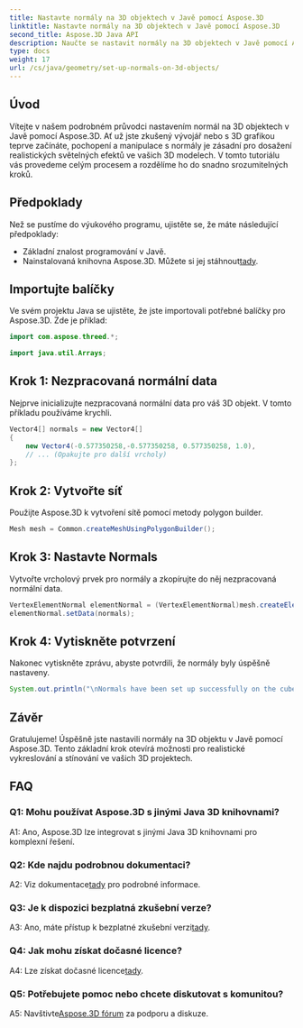 ```yaml
---
title: Nastavte normály na 3D objektech v Javě pomocí Aspose.3D
linktitle: Nastavte normály na 3D objektech v Javě pomocí Aspose.3D
second_title: Aspose.3D Java API
description: Naučte se nastavit normály na 3D objektech v Javě pomocí Aspose.3D. Vylepšete svou grafiku pomocí tohoto komplexního návodu.
type: docs
weight: 17
url: /cs/java/geometry/set-up-normals-on-3d-objects/
---
```

## Úvod

Vítejte v našem podrobném průvodci nastavením normál na 3D objektech v Javě pomocí Aspose.3D. Ať už jste zkušený vývojář nebo s 3D grafikou teprve začínáte, pochopení a manipulace s normály je zásadní pro dosažení realistických světelných efektů ve vašich 3D modelech. V tomto tutoriálu vás provedeme celým procesem a rozdělíme ho do snadno srozumitelných kroků.

## Předpoklady

Než se pustíme do výukového programu, ujistěte se, že máte následující předpoklady:

- Základní znalost programování v Javě.
-  Nainstalovaná knihovna Aspose.3D. Můžete si jej stáhnout[tady](https://releases.aspose.com/3d/java/).

## Importujte balíčky

Ve svém projektu Java se ujistěte, že jste importovali potřebné balíčky pro Aspose.3D. Zde je příklad:

```java
import com.aspose.threed.*;

import java.util.Arrays;
```

## Krok 1: Nezpracovaná normální data

Nejprve inicializujte nezpracovaná normální data pro váš 3D objekt. V tomto příkladu používáme krychli.

```java
Vector4[] normals = new Vector4[]
{
    new Vector4(-0.577350258,-0.577350258, 0.577350258, 1.0),
    // ... (Opakujte pro další vrcholy)
};

```

## Krok 2: Vytvořte síť

Použijte Aspose.3D k vytvoření sítě pomocí metody polygon builder.

```java
Mesh mesh = Common.createMeshUsingPolygonBuilder();
```

## Krok 3: Nastavte Normals

Vytvořte vrcholový prvek pro normály a zkopírujte do něj nezpracovaná normální data.

```java
VertexElementNormal elementNormal = (VertexElementNormal)mesh.createElement(VertexElementType.NORMAL, MappingMode.CONTROL_POINT, ReferenceMode.DIRECT);
elementNormal.setData(normals);
```

## Krok 4: Vytiskněte potvrzení

Nakonec vytiskněte zprávu, abyste potvrdili, že normály byly úspěšně nastaveny.

```java
System.out.println("\nNormals have been set up successfully on the cube.");
```

## Závěr

Gratulujeme! Úspěšně jste nastavili normály na 3D objektu v Javě pomocí Aspose.3D. Tento základní krok otevírá možnosti pro realistické vykreslování a stínování ve vašich 3D projektech.

## FAQ

### Q1: Mohu používat Aspose.3D s jinými Java 3D knihovnami?

A1: Ano, Aspose.3D lze integrovat s jinými Java 3D knihovnami pro komplexní řešení.

### Q2: Kde najdu podrobnou dokumentaci?

 A2: Viz dokumentace[tady](https://reference.aspose.com/3d/java/) pro podrobné informace.

### Q3: Je k dispozici bezplatná zkušební verze?

 A3: Ano, máte přístup k bezplatné zkušební verzi[tady](https://releases.aspose.com/).

### Q4: Jak mohu získat dočasné licence?

 A4: Lze získat dočasné licence[tady](https://purchase.aspose.com/temporary-license/).

### Q5: Potřebujete pomoc nebo chcete diskutovat s komunitou?

 A5: Navštivte[Aspose.3D fórum](https://forum.aspose.com/c/3d/18) za podporu a diskuze.